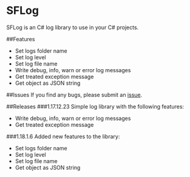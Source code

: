 # ​SFLog

SFLog is an C# log library to use in your C# projects.

##​Features
- Set logs folder name
- Set log level
- Set log file name
- Write debug, info, warn or error log messages
- Get treated exception message
- Get object as JSON string

##Issues
If you find any bugs, please submit an [issue](https://github.com/spaf94/SFLog/issues/new/).

##Releases
###​1.17.12.23
Simple log library with the following features:
- Write debug, info, warn or error log messages
- Get treated exception message

###1.18.1.6
Added new features to the library:
- Set logs folder name
- Set log level
- Set log file name
- Get object as JSON string
